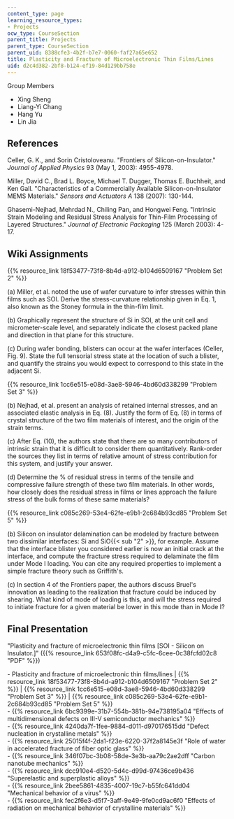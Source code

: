 ```yaml
---
content_type: page
learning_resource_types:
- Projects
ocw_type: CourseSection
parent_title: Projects
parent_type: CourseSection
parent_uid: 8388cfe3-4b2f-b7e7-0060-faf27a65e652
title: Plasticity and Fracture of Microelectronic Thin Films/Lines
uid: d2c4d382-2bf8-b124-ef19-84d129bb758e
---
```


Group Members

*   Xing Sheng
*   Liang-Yi Chang
*   Hang Yu
*   Lin Jia

References
----------

Celler, G. K., and Sorin Cristoloveanu. "Frontiers of Silicon-on-Insulator." _Journal of Applied Physics_ 93 (May 1, 2003): 4955-4978.

Miller, David C., Brad L. Boyce, Michael T. Dugger, Thomas E. Buchheit, and Ken Gall. "Characteristics of a Commercially Available Silicon-on-Insulator MEMS Materials." _Sensors and Actuators A_ 138 (2007): 130-144.

Ghasemi-Nejhad, Mehrdad N., Chiling Pan, and Hongwei Feng. "Intrinsic Strain Modeling and Residual Stress Analysis for Thin-Film Processing of Layered Structures." _Journal of Electronic Packaging_ 125 (March 2003): 4-17.

Wiki Assignments
----------------

{{% resource_link 18f53477-73f8-8b4d-a912-b104d6509167 "Problem Set 2" %}}

(a) Miller, et al. noted the use of wafer curvature to infer stresses within thin films such as SOI. Derive the stress-curvature relationship given in Eq. 1, also known as the Stoney formula in the thin-film limit.

(b) Graphically represent the structure of Si in SOI, at the unit cell and micrometer-scale level, and separately indicate the closest packed plane and direction in that plane for this structure.

(c) During wafer bonding, blisters can occur at the wafer interfaces (Celler, Fig. 9). State the full tensorial stress state at the location of such a blister, and quantify the strains you would expect to correspond to this state in the adjacent Si.

{{% resource_link 1cc6e515-e08d-3ae8-5946-4bd60d338299 "Problem Set 3" %}}

(b) Nejhad, et al. present an analysis of retained internal stresses, and an associated elastic analysis in Eq. (8). Justify the form of Eq. (8) in terms of crystal structure of the two film materials of interest, and the origin of the strain terms.

(c) After Eq. (10), the authors state that there are so many contributors of intrinsic strain that it is difficult to consider them quantitatively. Rank-order the sources they list in terms of relative amount of stress contribution for this system, and justify your answer.

(d) Determine the % of residual stress in terms of the tensile and compressive failure strength of these two film materials. In other words, how closely does the residual stress in films or lines approach the failure stress of the bulk forms of these same materials?

{{% resource_link c085c269-53e4-62fe-e9b1-2c684b93cd85 "Problem Set 5" %}}

(b) Silicon on insulator delamination can be modeled by fracture between two dissimilar interfaces: Si and SiO{{< sub "2" >}}, for example. Assume that the interface blister you considered earlier is now an initial crack at the interface, and compute the fracture stress required to delaminate the film under Mode I loading. You can cite any required properties to implement a simple fracture theory such as Griffith's.

(c) In section 4 of the Frontiers paper, the authors discuss Bruel's innovation as leading to the realization that fracture could be induced by shearing. What kind of mode of loading is this, and will the stress required to initiate fracture for a given material be lower in this mode than in Mode I?

Final Presentation
------------------

"Plasticity and fracture of microelectronic thin films \[SOI - Silicon on Insulator.\]" ({{% resource_link 653f08fc-d4a9-c5fc-6cee-0c38fcfd02c8 "PDF" %}})

\- Plasticity and fracture of microelectronic thin films/lines | {{% resource_link 18f53477-73f8-8b4d-a912-b104d6509167 "Problem Set 2" %}} | {{% resource_link 1cc6e515-e08d-3ae8-5946-4bd60d338299 "Problem Set 3" %}} | {{% resource_link c085c269-53e4-62fe-e9b1-2c684b93cd85 "Problem Set 5" %}}  
\- {{% resource_link 6bc9399e-31b7-554b-381b-94e738195a04 "Effects of multidimensional defects on III-V semiconductor mechanics" %}}  
\- {{% resource_link 4240da7f-1fee-9884-d011-d970176515dd "Defect nucleation in crystalline metals" %}}  
\- {{% resource_link 25015f4f-2da1-f23e-6220-37f2a8145e3f "Role of water in accelerated fracture of fiber optic glass" %}}  
\- {{% resource_link 346f07bc-3b08-58de-3e3b-aa79c2ae2dff "Carbon nanotube mechanics" %}}  
\- {{% resource_link dcc910e4-d520-5d4c-d99d-97436ce9b436 "Superelastic and superplastic alloys" %}}  
\- {{% resource_link 2bee5861-4835-4007-19c7-b55fc641dd04 "Mechanical behavior of a virus" %}}  
\- {{% resource_link fec2f6e3-d5f7-3aff-9e49-9fe0cd9ac6f0 "Effects of radiation on mechanical behavior of crystalline materials" %}}